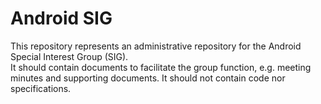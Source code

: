 
# Android SIG

This repository represents an administrative repository for the Android Special Interest Group (SIG).  
It should contain documents to facilitate the group function, e.g. meeting minutes and supporting documents.
It should not contain code nor specifications.

